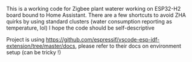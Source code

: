 This is a working code for Zigbee plant waterer working on ESP32-H2 board bound to Home Assistant.
There are a few shortcuts to avoid ZHA quirks by using standard clusters (water consumption reporting as temperature, lol)
I hope the code should be self-descriptive

Project is using https://github.com/espressif/vscode-esp-idf-extension/tree/master/docs, please refer to their docs on environment setup (can be tricky !)